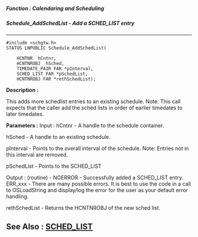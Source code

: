 ##### Function : Calendaring and Scheduling
##### Schedule_AddSchedList - Add a SCHED_LIST entry
---
```
#include <schgtw.h>
STATUS LNPUBLIC Schedule_AddSchedList(

	HCNTNR  hCntnr,
	HCNTNROBJ  hSched,
	TIMEDATE_PAIR FAR *pInterval,
	SCHED_LIST FAR *pSchedList,
	HCNTNROBJ FAR *rethSchedList);
```
**Description :**

This adds more schedlist entries to an existing schedule. Note: This call 
expects that the caller add the sched lists in order of earlier timedates to 
later timedates.

**Parameters :**
Input :
hCntnr  -  A handle to the schedule container.

hSched  -  A handle to an existing schedule.

pInterval  -  Points to the overall interval of the schedule. Note: Entries not in this interval are removed.

pSchedList  -  Points to the SCHED_LIST

Output :
(routine)  -  NOERROR - Successfully added a SCHED_LIST entry.
ERR_xxx - There are many possible errors. It is best to use the code in a call to OSLoadString and display/log the error for the user as your default error handling.


rethSchedList  -  Returns the HCNTNROBJ of the new sched list.


**See Also :**
[SCHED_LIST](/reference/Data/SCHED_LIST)
---
